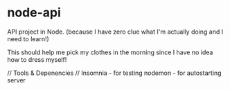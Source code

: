# node-api

API project in Node.  (because I have zero clue what I'm actually doing and I need to learn!)

This should help me pick my clothes in the morning since I have no idea how to dress myself!





// Tools & Depenencies //
Insomnia - for testing
nodemon - for autostarting server
